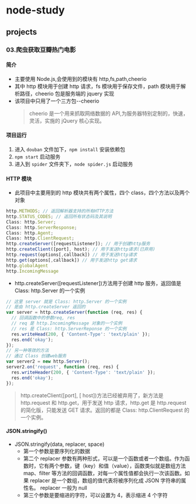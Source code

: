 # node-study

## projects

### 03.爬虫获取豆瓣热门电影

#### 简介

- 主要使用 Node.js,会使用到的模块有 http,fs,path,cheerio
- 其中 http 模块用于创建 http 请求，fs 模块用于保存文件，path 模块用于解析路径，cheerio 包是服务端的 jquery 实现
- 该项目中只用了一个三方包--cheerio
  > cheerio 是一个用来抓取网络数据的 API,为服务器特别定制的，快速，灵活，实施的 jQuery 核心实现。

#### 项目运行

1. 进入 `douban` 文件加下，`npm install` 安装依赖包
2. `npm start` 启动服务
3. 进入到 `spider` 文件夹下，`node spider.js` 启动服务

#### HTTP 模块

- 此项目中主要用到的 http 模块共有两个属性，四个 class，四个方法以及两个对象

```javascript
http.METHODS; // 返回解析器支持的所有HTTP方法
http.STATUS_CODES; // 返回所有状态码及其说明
Class: http.Server;
Class: http.ServerResponse;
Class: http.Agent;
Class: http.ClientRequest;
http.createServer([requestListener]); // 用于创建http服务
http.createClient([port], host); // 用于发送http请求(已弃用)
http.request(options[,callback]) // 用于发送http请求
http.get(options[,callback]) // 用于发送http get请求
http.globalAgent
http.IncomingMessage
```

- http.createServer([requestListener])方法用于创建 http 服务，返回值是 Class: http.Server 的一个实例

```javascript
// 这里 server 就是 Class: http.Server 的一个实例
// 是由 http.createServer 返回的
var server = http.createServer(function (req, res) {
  // 回调函数中的参数req, res
  // req 是 http.IncomingMessage 对象的一个实例
  // res 是 Class: http.ServerReponse 的一个实例
  res.writeHead(200, { 'Content-Type': 'text/plain' });
  res.end('okay');
});
// 另一种等效的方法
// 通过 Class 创建web服务
var server2 = new http.Server();
server2.on('request', function (req, res) {
  res.writeHeader(200, { 'Content-Type': 'text/plain' });
  res.end('okay');
});
```

> http.createClient([port], [ host])方法已经被弃用了，新方法是 http.request 和 http.get，用于发送 http 请求，http.get 是 http.request 的简化版，只能发送 GET 请求。返回的都是 Class: http.ClientRequest 的一个实例。

#### JSON.stringify()

- JSON.stringify(data, replacer, space)
  - 第一个参数是要序列化的数据
  - 第二个 replacer 参数有两种形式，可以是一个函数或者一个数组。作为函数时，它有两个参数，键（key）和值（value），函数类似就是数组方法 map、filter 等方法的回调函数，对每一个属性值都会执行一次该函数。如果 replacer 是一个数组，数组的值代表将被序列化成 JSON 字符串的属性名。
    replacer 一般为 null
  - 第三个参数是要缩进的字符，可以设置为 4，表示缩进 4 个字符
